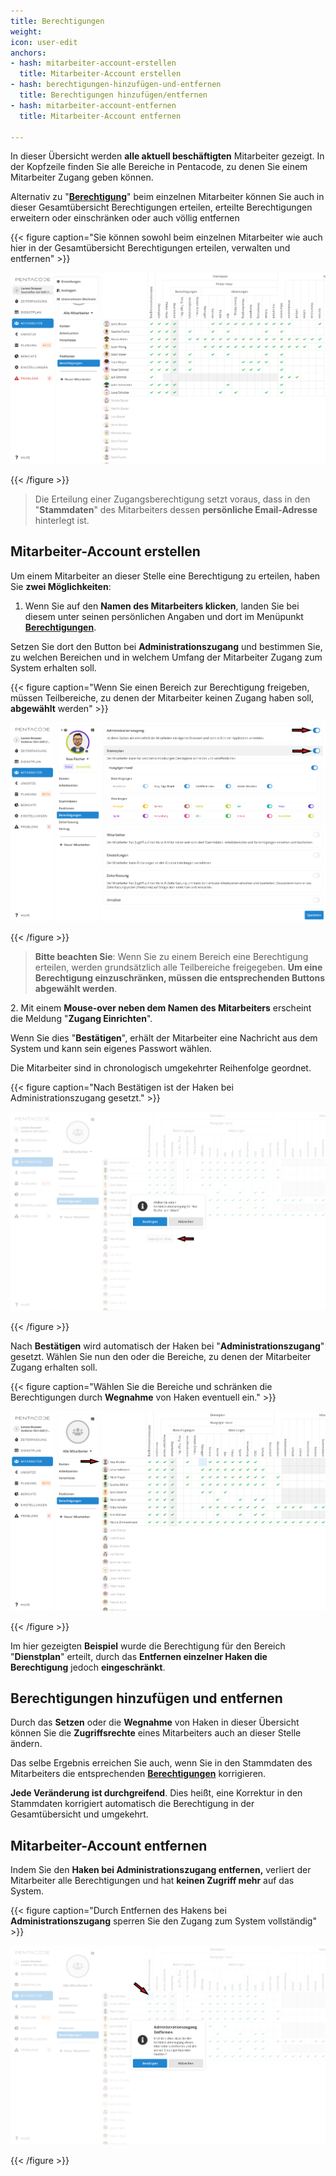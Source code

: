 ```yaml
---
title: Berechtigungen
weight: 
icon: user-edit
anchors:
- hash: mitarbeiter-account-erstellen
  title: Mitarbeiter-Account erstellen
- hash: berechtigungen-hinzufügen-und-entfernen
  title: Berechtigungen hinzufügen/entfernen
- hash: mitarbeiter-account-entfernen
  title: Mitarbeiter-Account entfernen

---
```

In dieser Übersicht werden **alle aktuell beschäftigten** Mitarbeiter gezeigt. In der Kopfzeile finden Sie alle Bereiche in Pentacode, zu denen Sie einem Mitarbeiter Zugang geben können.

Alternativ zu "[**Berechtigung**](/hilfe/handbuch/mitarbeiter-einzeln/berechtigungen/)" beim einzelnen Mitarbeiter können Sie auch in dieser Gesamtübersicht Berechtigungen erteilen, erteilte Berechtigungen erweitern oder einschränken oder auch völlig entfernen

{{< figure caption="Sie können sowohl beim einzelnen Mitarbeiter wie auch hier in der Gesamtübersicht Berechtigungen erteilen, verwalten und entfernen" >}}

![](/uploads/berechtigungen.png)

{{< /figure >}}

> Die Erteilung einer Zugangsberechtigung setzt voraus, dass in den "**Stammdaten**" des Mitarbeiters dessen **persönliche Email-Adresse** hinterlegt ist.

## Mitarbeiter-Account erstellen

Um einem Mitarbeiter an dieser Stelle eine Berechtigung zu erteilen, haben Sie **zwei Möglichkeiten**:

1. Wenn Sie auf den **Namen des Mitarbeiters klicken**, landen Sie bei diesem unter seinen persönlichen Angaben und dort im Menüpunkt [**Berechtigungen**](/hilfe/handbuch/mitarbeiter-einzeln/berechtigungen/).

Setzen Sie dort den Button bei **Administrationszugang** und bestimmen Sie, zu welchen Bereichen und in welchem Umfang der Mitarbeiter Zugang zum System erhalten soll.

{{< figure caption="Wenn Sie einen Bereich zur Berechtigung freigeben, müssen Teilbereiche, zu denen der Mitarbeiter keinen Zugang haben soll, **abgewählt** werden" >}}

![](/uploads/berechtigungen3.png)

{{< /figure >}}

> **Bitte beachten Sie**: Wenn Sie zu einem Bereich eine Berechtigung erteilen, werden grundsätzlich alle Teilbereiche freigegeben. **Um eine Berechtigung einzuschränken, müssen die entsprechenden Buttons abgewählt werden**.

2\. Mit einem **Mouse-over neben dem Namen des Mitarbeiters** erscheint die Meldung "**Zugang Einrichten**".

Wenn Sie dies "**Bestätigen**", erhält der Mitarbeiter eine Nachricht aus dem System und kann sein eigenes Passwort wählen.

Die Mitarbeiter sind  in chronologisch umgekehrter Reihenfolge geordnet.

{{< figure caption="Nach Bestätigen ist der Haken bei Administrationszugang gesetzt." >}}

![](/uploads/berechtigungen4.png)

{{< /figure >}}

Nach **Bestätigen** wird automatisch der Haken bei "**Administrationszugang**" gesetzt. Wählen Sie nun den oder die Bereiche, zu denen der Mitarbeiter Zugang erhalten soll.

{{< figure caption="Wählen Sie die Bereiche und schränken die Berechtigungen durch **Wegnahme** von Haken eventuell ein." >}}

![](/uploads/berechtigungen5.png)

{{< /figure >}}

Im hier gezeigten **Beispiel** wurde die Berechtigung für den Bereich "**Dienstplan**" erteilt, durch das **Entfernen einzelner Haken die Berechtigung** jedoch **eingeschränkt**.

## Berechtigungen hinzufügen und entfernen

Durch das **Setzen** oder die **Wegnahme** von Haken in dieser Übersicht können Sie die **Zugriffsrechte** eines Mitarbeiters auch an dieser Stelle ändern.

Das selbe Ergebnis erreichen Sie auch, wenn Sie in den Stammdaten des Mitarbeiters  die entsprechenden [**Berechtigungen**](/hilfe/handbuch/mitarbeiter-einzeln/berechtigungen/) korrigieren.

**Jede Veränderung ist durchgreifend**. Dies heißt, eine Korrektur in den Stammdaten korrigiert automatisch die Berechtigung in der Gesamtübersicht und umgekehrt.

## Mitarbeiter-Account entfernen

Indem Sie den **Haken bei Administrationszugang entfernen,** verliert der Mitarbeiter alle Berechtigungen und hat **keinen Zugriff mehr** auf das System.

{{< figure caption="Durch Entfernen des Hakens bei **Administrationszugang** sperren Sie den Zugang zum System vollständig" >}}

![](/uploads/berechtigungen6.png)

{{< /figure >}}